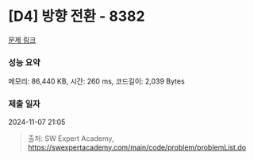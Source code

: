# [D4] 방향 전환 - 8382 

[문제 링크](https://swexpertacademy.com/main/code/problem/problemDetail.do?contestProbId=AWyNQrCahHcDFAVP) 

### 성능 요약

메모리: 86,440 KB, 시간: 260 ms, 코드길이: 2,039 Bytes

### 제출 일자

2024-11-07 21:05



> 출처: SW Expert Academy, https://swexpertacademy.com/main/code/problem/problemList.do